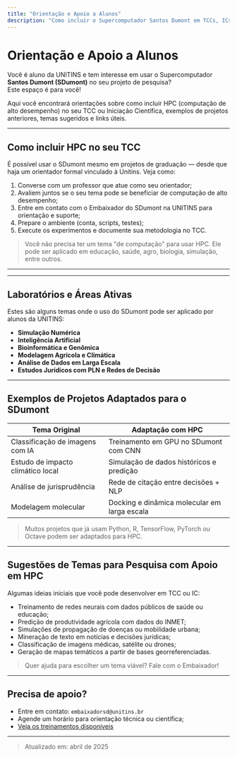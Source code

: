 ```yaml
---
title: "Orientação e Apoio a Alunos"
description: "Como incluir o Supercomputador Santos Dumont em TCCs, ICs e projetos acadêmicos"
---
```


# Orientação e Apoio a Alunos

Você é aluno da UNITINS e tem interesse em usar o Supercomputador **Santos Dumont (SDumont)** no seu projeto de pesquisa?  
Este espaço é para você!

Aqui você encontrará orientações sobre como incluir HPC (computação de alto desempenho) no seu TCC ou Iniciação Científica, exemplos de projetos anteriores, temas sugeridos e links úteis.

---

## Como incluir HPC no seu TCC

É possível usar o SDumont mesmo em projetos de graduação — desde que haja um orientador formal vinculado à Unitins. Veja como:

1. Converse com um professor que atue como seu orientador;
2. Avaliem juntos se o seu tema pode se beneficiar de computação de alto desempenho;
3. Entre em contato com o Embaixador do SDumont na UNITINS para orientação e suporte;
4. Prepare o ambiente (conta, scripts, testes);
5. Execute os experimentos e documente sua metodologia no TCC.

> Você não precisa ter um tema "de computação" para usar HPC. Ele pode ser aplicado em educação, saúde, agro, biologia, simulação, entre outros.

---
<!-- 
## TCCs/ICs que já utilizaram o SDumont

Esta lista será atualizada periodicamente com projetos concluídos ou em andamento:

| Título do Projeto | Curso | Tipo | Ano |
|-------------------|-------|------|------|
| Simulação de Redes Neurais em Imagens Médicas | TADS | IC | 2024 |
| Modelagem de Culturas com Dados Climáticos | Agronomia | TCC | 2025 |
| Análise Jurídica via Redes de Citação | Direito | IC | 2025 |

> Deseja incluir seu projeto aqui? Envie os dados para `embaixadorsd@unitins.br`. -->

---

## Laboratórios e Áreas Ativas

Estes são alguns temas onde o uso do SDumont pode ser aplicado por alunos da UNITINS:

- **Simulação Numérica**
- **Inteligência Artificial**
- **Bioinformática e Genômica**
- **Modelagem Agrícola e Climática**
- **Análise de Dados em Larga Escala**
- **Estudos Jurídicos com PLN e Redes de Decisão**

---

## Exemplos de Projetos Adaptados para o SDumont

| Tema Original | Adaptação com HPC |
|---------------|-------------------|
| Classificação de imagens com IA | Treinamento em GPU no SDumont com CNN |
| Estudo de impacto climático local | Simulação de dados históricos e predição |
| Análise de jurisprudência | Rede de citação entre decisões + NLP |
| Modelagem molecular | Docking e dinâmica molecular em larga escala |

> Muitos projetos que já usam Python, R, TensorFlow, PyTorch ou Octave podem ser adaptados para HPC.

---

## Sugestões de Temas para Pesquisa com Apoio em HPC

Algumas ideias iniciais que você pode desenvolver em TCC ou IC:

- Treinamento de redes neurais com dados públicos de saúde ou educação;
- Predição de produtividade agrícola com dados do INMET;
- Simulações de propagação de doenças ou mobilidade urbana;
- Mineração de texto em notícias e decisões jurídicas;
- Classificação de imagens médicas, satélite ou drones;
- Geração de mapas temáticos a partir de bases georreferenciadas.

> Quer ajuda para escolher um tema viável? Fale com o Embaixador!

---

## Precisa de apoio?

- Entre em contato: `embaixadorsd@unitins.br`
- Agende um horário para orientação técnica ou científica;
- [Veja os treinamentos disponíveis](../apoio-tecnico/)

---

> Atualizado em: abril de 2025